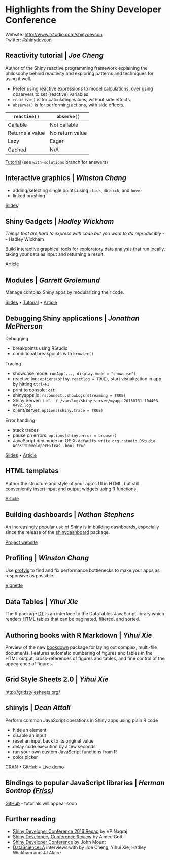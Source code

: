 # Highlights from the Shiny Developer Conference

Website: http://www.rstudio.com/shinydevcon  
Twitter: [#shinydevcon](http://twitter.com/hashtag/shinydevcon)

## Reactivity tutorial | *Joe Cheng*

Author of the Shiny reactive programming framework explaining the philosophy behind reactivity and exploring patterns and techniques for using it well.
- Prefer using reactive expressions to model calculations, over using observers to set (reactive) variables.
- `reactive()` is for calculating values, without side effects.
- `observe()` is for performing actions, with side effects.

| `reactive()` | `observe()` |
| ---------- | --------- |
| Callable   | 	Not callable |
| Returns a value | No return value |
| Lazy |	Eager |
| Cached | N/A |

[Tutorial](https://github.com/rstudio/reactivity-tutorial) (see `with-solutions` branch for answers)

## Interactive graphics | *Winston Chang*

- adding/selecting single points using `click`, `dblcick`, and `hover`
- linked brushing

[Slides](https://gist.github.com/wch/25a1c4ce8fc84022d3e7)

## Shiny Gadgets | *Hadley Wickham*

*Things that are hard to express with code but you want to do reproducibly* -- Hadley Wickham

Build interactive graphical tools for exploratory data analysis that run locally, taking your data as input and returning a result.

[Article](http://shiny.rstudio.com/articles/gadgets.html)

## Modules | *Garrett Grolemund*

Manage complex Shiny apps by modularizing their code. 

[Slides](https://github.com/aoles/modules-tutorial/blob/master/01-Modules.pdf) &bull; [Tutorial](https://github.com/aoles/modules-tutorial) &bull; [Article](http://shiny.rstudio.com/articles/modules.html)

## Debugging Shiny applications | *Jonathan McPherson*

Debugging
- breakpoints using RStudio
- conditional breakpoints with `browser()`

Tracing
- showcase mode: `runApp(..., display.mode = "showcase")`
- reactive log: `options(shiny.reactlog = TRUE)`, start visualization in app by hitting `Ctrl+F3`
- print to console: `cat`
- shinyapps.io: `rsconnect::showLogs(streaming = TRUE)`
- Shiny Server: `tail -f /var/log/shiny-server/myapp-20160131-104403-8492.log`
- client/server: `options(shiny.trace = TRUE)`

Error handling
- stack traces
- pause on errors: `options(shiny.error = browser)`
- JavaScript dev mode on OS X: `defaults write org.rstudio.RStudio WebKitDeveloperExtras -bool true`

[Slides](http://rpubs.com/jmcphers/149638) &bull; [Article](http://shiny.rstudio.com/articles/debugging.html)

## HTML templates

Author the structure and style of your app's UI in HTML, but still conveniently insert input and output widgets using R functions.

[Article](http://shiny.rstudio.com/articles/templates.html)

## Building dashboards | *Nathan Stephens*

An increasingly popular use of Shiny is in building dashboards, especially since the release of the [shinydashboard](https://github.com/rstudio/shinydashboard) package.

[Project website](http://rstudio.github.io/shinydashboard/)

## Profiling | *Winston Chang*

Use [profvis](https://github.com/rstudio/profvis) to find and fix performance bottlenecks to make your apps as responsive as possible.

[Vignette](https://rpubs.com/wch/123888)

## Data Tables | *Yihui Xie*

The R package [DT](https://github.com/rstudio/DT) is an interface to the DataTables JavaScript library which renders HTML tables that can be paginated, filtered, and sorted.

## Authoring books with R Markdown  | *Yihui Xie*

Preview of the new [bookdown](http://rstudio.github.io/bookdown) package for laying out complex, multi-file documents. Features automatic numbering of figures and tables in the HTML output, cross-references of figures and tables, and fine control of the appearance of figures.

## Grid Style Sheets 2.0  | *Yihui Xie*

http://gridstylesheets.org/

## shinyjs | *Dean Attali*

Perform common JavaScript operations in Shiny apps using plain R code
- hide an element
- disable an input
- reset an input back to its original value
- delay code execution by a few seconds
- run your own custom JavaScript functions from R
- color picker

[CRAN](http://cran.r-project.org/web/packages/shinyjs) &bull; [GitHub](http://github.com/daattali/shinyjs) &bull; [Live demo](http://daattali.com/shiny/shinyjs-demo/)

## Bindings to popular JavaScript libraries | *Herman Sontrop ([Friss](http://www.friss.eu/en/))*

[GitHub](https://github.com/FrissAnalytics/shinyJsTutorials) - tutorials will appear soon

## Further reading

- [Shiny Developer Conference 2016 Recap](http://www.r-bloggers.com/shiny-developer-conference-2016-recap/) by VP Nagraj
- [Shiny Developers Conference Review](http://www.r-bloggers.com/shiny-developers-conference-review/) by Aimee Gott
- [Shiny Developer Conference](http://www.r-bloggers.com/shiny-developer-conference/) by John Mount
- [DataScienceLA](http://www.youtube.com/user/DataScienceLA) interviews with by Joe Cheng, Yihui Xie, Hadley Wickham and JJ Alaire
